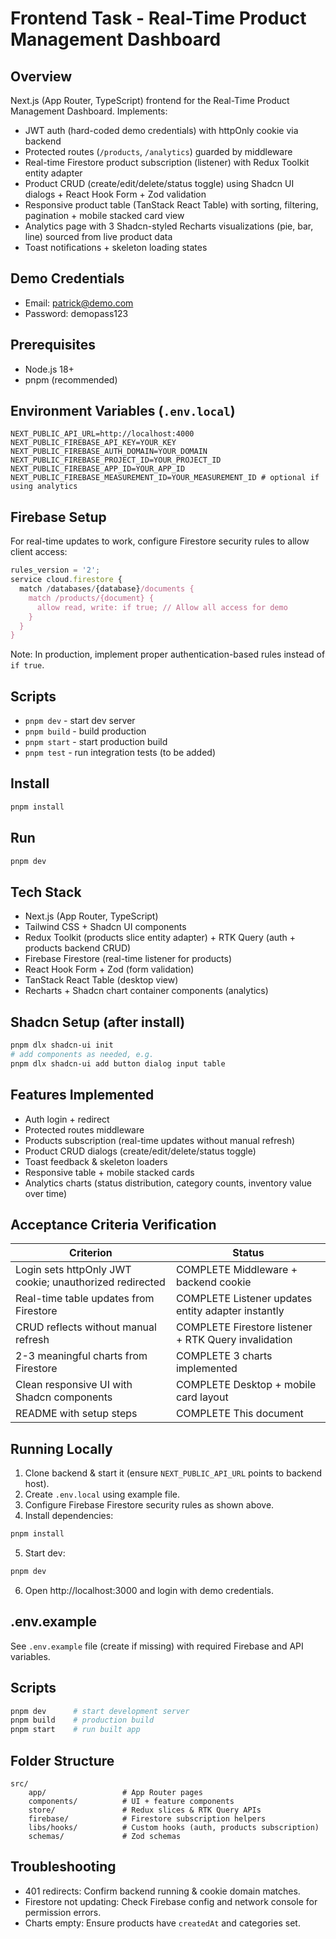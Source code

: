 # Frontend Task - Real-Time Product Management Dashboard

## Overview
Next.js (App Router, TypeScript) frontend for the Real-Time Product Management Dashboard. Implements:

- JWT auth (hard-coded demo credentials) with httpOnly cookie via backend
- Protected routes (`/products`, `/analytics`) guarded by middleware
- Real-time Firestore product subscription (listener) with Redux Toolkit entity adapter
- Product CRUD (create/edit/delete/status toggle) using Shadcn UI dialogs + React Hook Form + Zod validation
- Responsive product table (TanStack React Table) with sorting, filtering, pagination + mobile stacked card view
- Analytics page with 3 Shadcn-styled Recharts visualizations (pie, bar, line) sourced from live product data
- Toast notifications + skeleton loading states

## Demo Credentials
- Email: patrick@demo.com
- Password: demopass123

## Prerequisites
- Node.js 18+
- pnpm (recommended)

## Environment Variables (`.env.local`)
```
NEXT_PUBLIC_API_URL=http://localhost:4000
NEXT_PUBLIC_FIREBASE_API_KEY=YOUR_KEY
NEXT_PUBLIC_FIREBASE_AUTH_DOMAIN=YOUR_DOMAIN
NEXT_PUBLIC_FIREBASE_PROJECT_ID=YOUR_PROJECT_ID
NEXT_PUBLIC_FIREBASE_APP_ID=YOUR_APP_ID
NEXT_PUBLIC_FIREBASE_MEASUREMENT_ID=YOUR_MEASUREMENT_ID # optional if using analytics
```

## Firebase Setup
For real-time updates to work, configure Firestore security rules to allow client access:

```javascript
rules_version = '2';
service cloud.firestore {
  match /databases/{database}/documents {
    match /products/{document} {
      allow read, write: if true; // Allow all access for demo
    }
  }
}
```

Note: In production, implement proper authentication-based rules instead of `if true`.

## Scripts
- `pnpm dev` - start dev server
- `pnpm build` - build production
- `pnpm start` - start production build
- `pnpm test` - run integration tests (to be added)

## Install
```bash
pnpm install
```

## Run
```bash
pnpm dev
```

## Tech Stack
- Next.js (App Router, TypeScript)
- Tailwind CSS + Shadcn UI components
- Redux Toolkit (products slice entity adapter) + RTK Query (auth + products backend CRUD)
- Firebase Firestore (real-time listener for products)
- React Hook Form + Zod (form validation)
- TanStack React Table (desktop view)
- Recharts + Shadcn chart container components (analytics)

## Shadcn Setup (after install)
```bash
pnpm dlx shadcn-ui init
# add components as needed, e.g.
pnpm dlx shadcn-ui add button dialog input table
```

## Features Implemented
- Auth login + redirect
- Protected routes middleware
- Products subscription (real-time updates without manual refresh)
- Product CRUD dialogs (create/edit/delete/status toggle)
- Toast feedback & skeleton loaders
- Responsive table + mobile stacked cards
- Analytics charts (status distribution, category counts, inventory value over time)

## Acceptance Criteria Verification
| Criterion | Status |
| --------- | ------ |
| Login sets httpOnly JWT cookie; unauthorized redirected | COMPLETE Middleware + backend cookie |
| Real-time table updates from Firestore | COMPLETE Listener updates entity adapter instantly |
| CRUD reflects without manual refresh | COMPLETE Firestore listener + RTK Query invalidation |
| 2-3 meaningful charts from Firestore | COMPLETE 3 charts implemented |
| Clean responsive UI with Shadcn components | COMPLETE Desktop + mobile card layout |
| README with setup steps | COMPLETE This document |

## Running Locally
1. Clone backend & start it (ensure `NEXT_PUBLIC_API_URL` points to backend host).
2. Create `.env.local` using example file.
3. Configure Firebase Firestore security rules as shown above.
4. Install dependencies:
```bash
pnpm install
```
5. Start dev:
```bash
pnpm dev
```
6. Open http://localhost:3000 and login with demo credentials.

## .env.example
See `.env.example` file (create if missing) with required Firebase and API variables.

## Scripts
```bash
pnpm dev      # start development server
pnpm build    # production build
pnpm start    # run built app
```

## Folder Structure
```
src/
	app/                 # App Router pages
	components/          # UI + feature components
	store/               # Redux slices & RTK Query APIs
	firebase/            # Firestore subscription helpers
	libs/hooks/          # Custom hooks (auth, products subscription)
	schemas/             # Zod schemas
```

## Troubleshooting
- 401 redirects: Confirm backend running & cookie domain matches.
- Firestore not updating: Check Firebase config and network console for permission errors.
- Charts empty: Ensure products have `createdAt` and categories set.
